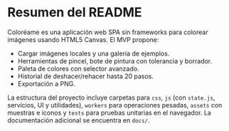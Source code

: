 # Resumen del README

Coloréame es una aplicación web SPA sin frameworks para colorear imágenes usando HTML5 Canvas. El MVP propone:

- Cargar imágenes locales y una galería de ejemplos.
- Herramientas de pincel, bote de pintura con tolerancia y borrador.
- Paleta de colores con selector avanzado.
- Historial de deshacer/rehacer hasta 20 pasos.
- Exportación a PNG.

La estructura del proyecto incluye carpetas para `css`, `js` (con `state.js`, servicios, UI y utilidades), `workers` para operaciones pesadas, `assets` con muestras e iconos y `tests` para pruebas unitarias en el navegador. La documentación adicional se encuentra en `docs/`.

